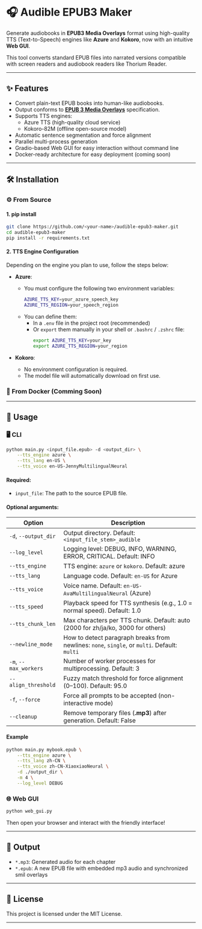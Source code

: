 # 🎧 Audible EPUB3 Maker

Generate audiobooks in **EPUB3 Media Overlays** format using high-quality TTS (Text-to-Speech) engines like **Azure** and **Kokoro**, now with an intuitive **Web GUI**.

This tool converts standard EPUB files into narrated versions compatible with screen readers and audiobook readers like Thorium Reader.

---

## ✨ Features

- Convert plain-text EPUB books into human-like audiobooks.
- Output conforms to **[EPUB 3 Media Overlays](https://www.w3.org/TR/epub/#sec-media-overlays)** specification.
- Supports TTS engines:
  - Azure TTS (high-quality cloud service)
  - Kokoro-82M (offline open-source model)
- Automatic sentence segmentation and force alignment
- Parallel multi-process generation
- Gradio-based Web GUI for easy interaction without command line
- Docker-ready architecture for easy deployment (coming soon)
---

## 🛠 Installation

### ⚙️ From Source
#### 1. pip install
```bash
git clone https://github.com/<your-name>/audible-epub3-maker.git
cd audible-epub3-maker
pip install -r requirements.txt
```

#### 2. TTS Engine Configuration

Depending on the engine you plan to use, follow the steps below:

- **Azure**:
  - You must configure the following two environment variables:
    ```bash
    AZURE_TTS_KEY=your_azure_speech_key
    AZURE_TTS_REGION=your_speech_region
    ```
  - You can define them:
    - In a `.env` file in the project root (recommended)
    - Or `export` them manually in your shell or `.bashrc` / `.zshrc` file:
      ```bash
      export AZURE_TTS_KEY=your_key
      export AZURE_TTS_REGION=your_region
      ```

- **Kokoro**:
  - No environment configuration is required.
  - The model file will automatically download on first use.


### 🐳 From Docker (Comming Soon)

---

## 🚀 Usage

### 🖥️ CLI

```bash
python main.py <input_file.epub> -d <output_dir> \
    --tts_engine azure \
    --tts_lang en-US \
    --tts_voice en-US-JennyMultilingualNeural
```

#### Required:
- `input_file`: The path to the source EPUB file.

#### Optional arguments:

| Option                | Description                                                                                  |
| --------------------- | -------------------------------------------------------------------------------------------- |
| `-d`, `--output_dir`  | Output directory. Default: `<input_file_stem>_audible`                                       |
| `--log_level`         | Logging level: DEBUG, INFO, WARNING, ERROR, CRITICAL. Default: INFO                          |
| `--tts_engine`        | TTS engine: `azure` or `kokoro`. Default: azure                                              |
| `--tts_lang`          | Language code. Default: `en-US` for Azure                                                    |
| `--tts_voice`         | Voice name. Default: `en-US-AvaMultilingualNeural` (Azure)                                   |
| `--tts_speed`         | Playback speed for TTS synthesis (e.g., 1.0 = normal speed). Default: 1.0                    |
| `--tts_chunk_len`     | Max characters per TTS chunk. Default: auto (2000 for zh/ja/ko, 3000 for others)             |
| `--newline_mode`      | How to detect paragraph breaks from newlines: `none`, `single`, or `multi`. Default: `multi` |
| `-m`, `--max_workers` | Number of worker processes for multiprocessing. Default: 3                                   |
| `--align_threshold`   | Fuzzy match threshold for force alignment (0–100). Default: 95.0                             |
| `-f`, `--force`       | Force all prompts to be accepted (non-interactive mode)                                      |
| `--cleanup`           | Remove temporary files (**.mp3**) after generation. Default: False                           |

#### Example

```bash
python main.py mybook.epub \
    --tts_engine azure \
    --tts_lang zh-CN \
    --tts_voice zh-CN-XiaoxiaoNeural \
    -d ./output_dir \
    -m 4 \
    --log_level DEBUG
```

### 🌐 Web GUI

```bash
python web_gui.py
```

Then open your browser and interact with the friendly interface!

---

## 💾 Output

- `*.mp3`: Generated audio for each chapter
- `*.epub`: A new EPUB file with embedded mp3 audio and synchronized smil overlays

---

## 📄 License

This project is licensed under the MIT License.

---


